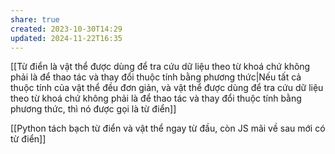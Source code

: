 ```yaml
---
share: true
created: 2023-10-30T14:29
updated: 2024-11-22T16:35
---
```

[[Từ điển là vật thể được dùng để tra cứu dữ liệu theo từ khoá chứ không phải là để thao tác và thay đổi thuộc tính bằng phương thức|Nếu tất cả thuộc tính của vật thể đều đơn giản, và vật thể được dùng để tra cứu dữ liệu theo từ khoá chứ không phải là để thao tác và thay đổi thuộc tính bằng phương thức, thì nó được gọi là từ điển]]

[[Python tách bạch từ điển và vật thể ngay từ đầu, còn JS mãi về sau mới có từ điển]]